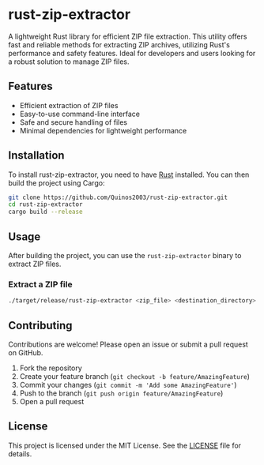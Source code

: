 # rust-zip-extractor

A lightweight Rust library for efficient ZIP file extraction. This utility offers fast and reliable methods for extracting ZIP archives, utilizing Rust's performance and safety features. Ideal for developers and users looking for a robust solution to manage ZIP files.

## Features

- Efficient extraction of ZIP files
- Easy-to-use command-line interface
- Safe and secure handling of files
- Minimal dependencies for lightweight performance

## Installation

To install rust-zip-extractor, you need to have [Rust](https://www.rust-lang.org/) installed. You can then build the project using Cargo:

```sh
git clone https://github.com/Quinos2003/rust-zip-extractor.git
cd rust-zip-extractor
cargo build --release
```

## Usage

After building the project, you can use the `rust-zip-extractor` binary to extract ZIP files.

### Extract a ZIP file

```sh
./target/release/rust-zip-extractor <zip_file> <destination_directory>
```

## Contributing

Contributions are welcome! Please open an issue or submit a pull request on GitHub.

1. Fork the repository
2. Create your feature branch (`git checkout -b feature/AmazingFeature`)
3. Commit your changes (`git commit -m 'Add some AmazingFeature'`)
4. Push to the branch (`git push origin feature/AmazingFeature`)
5. Open a pull request

## License

This project is licensed under the MIT License. See the [LICENSE](LICENSE) file for details.
